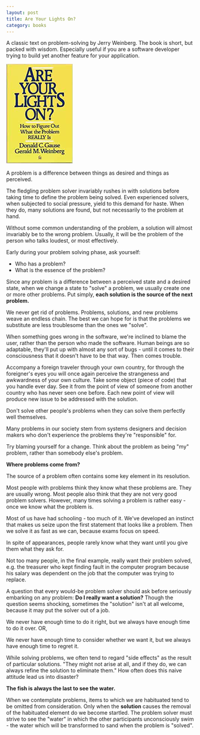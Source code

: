 ```yaml
---
layout: post
title: Are Your Lights On?
category: books
---
```


A classic text on problem-solving by Jerry Weinberg. The book is short, but packed with wisdom. Especially useful if you are a software developer trying to build yet another feature for your application. 

<div class="book centered">
  <a target="_blank" href="../images/books/are_your_lights_on.jpeg">
    <img src="../images/books/are_your_lights_on.jpeg" alt="Are Your Lights On?">
  </a>
</div> 

A problem is a difference between things as desired and things as perceived. 

The fledgling problem solver invariably rushes in with solutions before taking time to define the problem being solved. Even experienced solvers, when subjected to social pressure, yield to this demand for haste. When they do, many solutions are found, but not necessarily to the problem at hand. 

Without some common understanding of the problem, a solution will almost invariably be to the wrong problem. Usually, it will be the problem of the person who talks loudest, or most effectively. 

Early during your problem solving phase, ask yourself:

- Who has a problem?
- What is the essence of the problem?

Since any problem is a difference between a perceived state and a desired state, when we change a state to "solve" a problem, we usually create one or more other problems. Put simply, **each solution is the source of the next problem.** 

We never get rid of problems. Problems, solutions, and new problems weave an endless chain. The best we can hope for is that the problems we substitute are less troublesome than the ones we "solve". 

When something goes wrong in the software, we're inclined to blame the user, rather than the person who made the software. Human beings are so adaptable, they'll put up with almost any sort of bugs - until it comes to their consciousness that it doesn't have to be that way. Then comes trouble. 

Accompany a foreign traveler through your own country, for through the foreigner's eyes you will once again perceive the strangeness and awkwardness of your own culture. Take some object (piece of code) that you handle ever day. See it from the point of view of someone from another country who has never seen one before. Each new point of view will produce new issue to be addressed with the solution. 

Don't solve other people's problems when they can solve them perfectly well themselves. 

Many problems in our society stem from systems designers and decision makers who don't experience the problems they're "responsible" for. 

Try blaming yourself for a change. Think about the problem as being "my" problem, rather than somebody else's problem. 

**Where problems come from?** 

The source of a problem often contains some key element in its resolution. 

Most people with problems think they know what these problems are. They are usually wrong. Most people also think that they are not very good problem solvers. However, many times solving a problem is rather easy - once we know what the problem is. 

Most of us have had schooling - too much of it. We've developed an instinct that makes us seize upon the first statement that looks like a problem. Then we solve it as fast as we can, because exams focus on speed. 

In spite of appearances, people rarely know what they want until you give them what they ask for. 

Not too many people, in the final example, really want their problem solved, e.g. the treasurer who kept finding fault in the computer program because his salary was dependent on the job that the computer was trying to replace. 

A question that every would-be problem solver should ask before seriously embarking on any problem: **Do I really want a solution?** Though the question seems shocking, sometimes the "solution" isn't at all welcome, because it may put the solver out of a job. 

We never have enough time to do it right, but we always have enough time to do it over. OR,

We never have enough time to consider whether we want it, but we always have enough time to regret it. 

While solving problems, we often tend to regard "side effects" as the result of particular solutions. "They might not arise at all, and if they do, we can always refine the solution to eliminate them." How often does this naive attitude lead us into disaster?

**The fish is always the last to see the water.** 

When we contemplate problems, items to which we are habituated tend to be omitted from consideration. Only when the **solution** causes the removal of the habituated element do we become startled. The problem solver must strive to see the "water" in which the other participants unconsciously swim - the water which will be transformed to sand when the problem is "solved". 